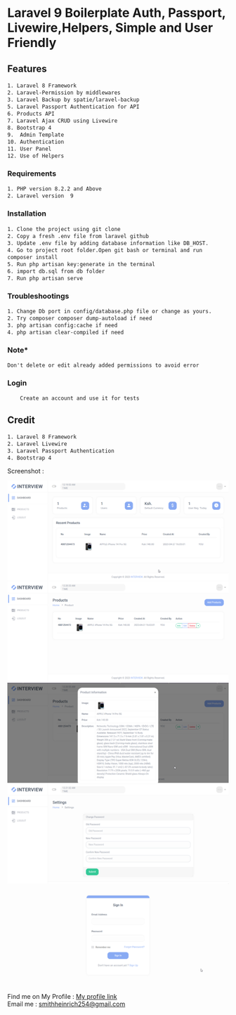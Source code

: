 # Laravel 9 Boilerplate  Auth, Passport, Livewire,Helpers, Simple and User Friendly


## Features

    1. Laravel 8 Framework
    2. Laravel-Permission by middlewares
    3. Laravel Backup by spatie/laravel-backup
    5. Laravel Passport Authentication for API
    6. Products API
    7. Laravel Ajax CRUD using Livewire
    8. Bootstrap 4
    9.  Admin Template
    10. Authentication
    11. User Panel
    12. Use of Helpers

### Requirements

    1. PHP version 8.2.2 and Above   
    2. Laravel version  9 

### Installation

    1. Clone the project using git clone   
    2. Copy a fresh .env file from laravel github    
    3. Update .env file by adding database information like DB_HOST.  
    4. Go to project root folder.Open git bash or terminal and run  composer install       
    5. Run php artisan key:generate in the terminal    
    6. import db.sql from db folder
    7. Run php artisan serve

         
    
### Troubleshootings
    
    1. Change Db port in config/database.php file or change as yours.
    2. Try composer composer dump-autoload if need
    3. php artisan config:cache if need
    4. php artisan clear-compiled if need    
    
### Note*
    
    Don't delete or edit already added permissions to avoid error   
    
         
### Login
        Create an account and use it for tests
         
         

         
## Credit

    1. Laravel 8 Framework
    2. Laravel Livewire
    3. Laravel Passport Authentication
    4. Bootstrap 4
        
Screenshot :    
  
![alt text](./screenshot/Dashboard.png)   
![alt text](./screenshot/Product1.png)   
![alt text](./screenshot/Products2.png)   
![alt text](./screenshot/ChangePass.png)   
![alt text](./screenshot/Login.png) 


 Find me on  My Profile  : [My profile  link](https://heinrichsmithdev.cf/)  \
 Email me : smithheinrich254@gmail.com